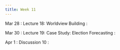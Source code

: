 ```yaml
---
title: Week 11
---
```


Mar 28 
: Lecture 18: Worldview Building
    :   

Mar 30
: Lecture 19: Case Study: Election Forecasting
    :   

Apr 1
: Discussion 10
    :    
